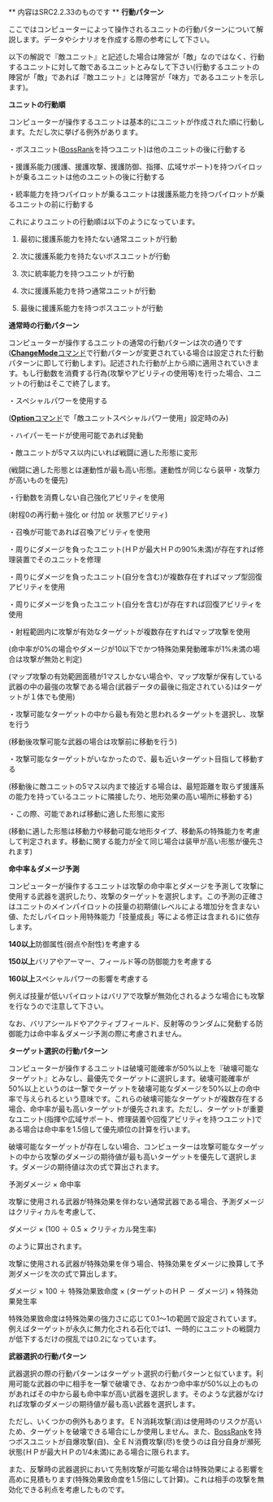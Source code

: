 ** 内容はSRC2.2.33のものです **
**行動パターン**

ここではコンピューターによって操作されるユニットの行動パターンについて解説します。データやシナリオを作成する際の参考にして下さい。

以下の解説で『敵ユニット』と記述した場合は陣営が「敵」なのではなく、行動するユニットに対して敵であるユニットとみなして下さい(行動するユニットの陣営が「敵」であれば『敵ユニット』とは陣営が「味方」であるユニットを示します)。

**ユニットの行動順**

コンピューターが操作するユニットは基本的にユニットが作成された順に行動します。ただし次に挙げる例外があります。

・ボスユニット([BossRank](BossRankコマンド.md)を持つユニット)は他のユニットの後に行動する

・援護系能力(援護、援護攻撃、援護防御、指揮、広域サポート)を持つパイロットが乗るユニットは他のユニットの後に行動する

・統率能力を持つパイロットが乗るユニットは援護系能力を持つパイロットが乗るユニットの前に行動する

これによりユニットの行動順は以下のようになっています。

1. 最初に援護系能力を持たない通常ユニットが行動

2. 次に援護系能力を持たないボスユニットが行動

3. 次に統率能力を持つユニットが行動

4. 次に援護系能力を持つ通常ユニットが行動

5. 最後に援護系能力を持つボスユニットが行動

**通常時の行動パターン**

コンピューターが操作するユニットの通常の行動パターンは次の通りです([**ChangeMode**コマンド](ChangeModeコマンド.md)で行動パターンが変更されている場合は設定された行動パターンに即して行動します)。記述された行動が上から順に適用されていきます。もし行動数を消費する行為(攻撃やアビリティの使用等)を行った場合、ユニットの行動はそこで終了します。

・スペシャルパワーを使用する

([**Option**コマンド](Optionコマンド.md)で「敵ユニットスペシャルパワー使用」設定時のみ)

・ハイパーモードが使用可能であれば発動

・敵ユニットが5マス以内にいれば戦闘に適した形態に変形

(戦闘に適した形態とは運動性が最も高い形態。運動性が同じなら装甲・攻撃力が高いものを優先)

・行動数を消費しない自己強化アビリティを使用

(射程0の再行動＋強化 or 付加 or 状態アビリティ)

・召喚が可能であれば召喚アビリティを使用

・周りにダメージを負ったユニット(ＨＰが最大ＨＰの90%未満)が存在すれば修理装置でそのユニットを修理

・周りにダメージを負ったユニット(自分を含む)が複数存在すればマップ型回復アビリティを使用

・周りにダメージを負ったユニット(自分を含む)が存在すれば回復アビリティを使用

・射程範囲内に攻撃が有効なターゲットが複数存在すればマップ攻撃を使用

(命中率が0%の場合やダメージが10以下でかつ特殊効果発動確率が1%未満の場合は攻撃が無効と判定)

(マップ攻撃の有効範囲面積が1マスしかない場合や、マップ攻撃が保有している武器の中の最強の攻撃である場合(武器データの最後に指定されている)はターゲットが１体でも使用)

・攻撃可能なターゲットの中から最も有効と思われるターゲットを選択し、攻撃を行う

(移動後攻撃可能な武器の場合は攻撃前に移動を行う)

・攻撃可能なターゲットがいなかったので、最も近いターゲット目指して移動する

(移動後に敵ユニットの5マス以内まで接近する場合は、最短距離を取らず援護系の能力を持っているユニットに隣接したり、地形効果の高い場所に移動する)

・この際、可能であれば移動に適した形態に変形

(移動に適した形態は移動力や移動可能な地形タイプ、移動系の特殊能力を考慮して判定されます。移動に関する能力が全て同じ場合は装甲が高い形態が優先されます)

**命中率＆ダメージ予測**

コンピューターが操作するユニットは攻撃の命中率とダメージを予測して攻撃に使用する武器を選択したり、攻撃のターゲットを選択します。この予測の正確さはユニットのメインパイロットの技量の初期値(レベルによる増加分を含まない値、ただしパイロット用特殊能力「技量成長」等による修正は含まれる)に依存します。

**140以上**防御属性(弱点や耐性)を考慮する

**150以上**バリアやアーマー、フィールド等の防御能力を考慮する

**160以上**スペシャルパワーの影響を考慮する

例えば技量が低いパイロットはバリアで攻撃が無効化されるような場合にも攻撃を行なうので注意して下さい。

なお、バリアシールドやアクティブフィールド、反射等のランダムに発動する防御能力は命中率＆ダメージ予測の際に考慮されません。

**ターゲット選択の行動パターン**

コンピューターが操作するユニットは破壊可能確率が50%以上を『破壊可能なターゲット』とみなし、最優先でターゲットに選択します。破壊可能確率が50%以上というのは一撃でターゲットを破壊可能なダメージを50%以上の命中率で与えられるという意味です。これらの破壊可能なターゲットが複数存在する場合、命中率が最も高いターゲットが優先されます。ただし、ターゲットが重要なユニット(指揮や広域サポート、修理装置や回復アビリティを持つユニット)である場合は命中率を1.5倍して優先順位の計算を行います。

破壊可能なターゲットが存在しない場合、コンピューターは攻撃可能なターゲットの中から攻撃のダメージの期待値が最も高いターゲットを優先して選択します。ダメージの期待値は次の式で算出されます。

予測ダメージ × 命中率

攻撃に使用される武器が特殊効果を伴わない通常武器である場合、予測ダメージはクリティカルを考慮して、

ダメージ × (100 ＋ 0.5 × クリティカル発生率)

のように算出されます。

攻撃に使用される武器が特殊効果を伴う場合、特殊効果をダメージに換算して予測ダメージを次の式で算出します。

ダメージ × 100 ＋ 特殊効果致命度 × (ターゲットのＨＰ － ダメージ) × 特殊効果発生率

特殊効果致命度は特殊効果の強力さに応じて0.1～1の範囲で設定されています。例えばターゲットが永久に無力化される石化では1、一時的にユニットの戦闘力が低下するだけの撹乱では0.2になっています。

**武器選択の行動パターン**

武器選択の際の行動パターンはターゲット選択の行動パターンと似ています。利用可能な武器の中に相手を一撃で破壊でき、なおかつ命中率が50%以上のものがあればその中から最も命中率が高い武器を選択します。そのような武器がなければ攻撃のダメージの期待値が最も高い武器を選択します。

ただし、いくつかの例外もあります。ＥＮ消耗攻撃(消)は使用時のリスクが高いため、ターゲットを破壊できる場合にしか使用しません。また、[BossRank](BossRankコマンド.md)を持つボスユニットが自爆攻撃(自)、全ＥＮ消費攻撃(尽)を使うのは自分自身が瀕死状態(ＨＰが最大ＨＰの1/4未満)にある場合に限られます。

また、反撃時の武器選択において先制攻撃が可能な場合は特殊効果による影響を高めに見積もります(特殊効果致命度を1.5倍にして計算)。これは相手の攻撃を無効化できる利点を考慮したものです。
